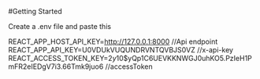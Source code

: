#Getting Started

Create a .env file and paste this

REACT_APP_HOST_API_KEY=http://127.0.0.1:8000 //Api endpoint
REACT_APP_API_KEY=U0VDUkVUQUNDRVNTQVBJS0VZ //x-api-key
REACT_ACCESS_TOKEN_KEY=$2y$10$yQp1C6UEVKKNWGJ0uhKO5.PzIeH1PmFR2eIEDgV7i3.66Tmk9juo6 //accessToken
